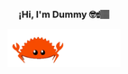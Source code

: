 <p align="center" width="300">
    <h3 align="center">¡Hi, I'm Dummy 🤓☝🏽</h3>
</p>
<p align="center" width="300">
   <img align="center" width="200" src="crab.GIF" />
</p>

